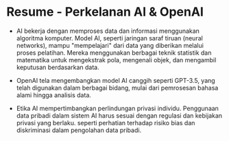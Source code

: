 # Resume - Perkelanan AI & OpenAI

 -  AI bekerja dengan memproses data dan informasi menggunakan algoritma komputer. Model AI, seperti jaringan saraf tiruan (neural networks), mampu "mempelajari" dari data yang diberikan melalui proses pelatihan. Mereka menggunakan berbagai teknik statistik dan matematika untuk mengekstrak pola, mengenali objek, dan mengambil keputusan berdasarkan data.

 -  OpenAI tela mengembangkan model AI canggih seperti GPT-3.5, yang telah digunakan dalam berbagai bidang, mulai dari pemrosesan bahasa alami hingga analisis data.

 - Etika AI mempertimbangkan perlindungan privasi individu. Penggunaan data pribadi dalam sistem AI harus sesuai dengan regulasi dan kebijakan privasi yang berlaku. seperti perhatian terhadap risiko bias dan diskriminasi dalam pengolahan data pribadi.